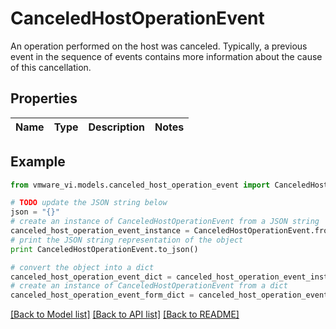 # CanceledHostOperationEvent

An operation performed on the host was canceled.  Typically, a previous event in the sequence of events contains more information about the cause of this cancellation. 

## Properties
Name | Type | Description | Notes
------------ | ------------- | ------------- | -------------

## Example

```python
from vmware_vi.models.canceled_host_operation_event import CanceledHostOperationEvent

# TODO update the JSON string below
json = "{}"
# create an instance of CanceledHostOperationEvent from a JSON string
canceled_host_operation_event_instance = CanceledHostOperationEvent.from_json(json)
# print the JSON string representation of the object
print CanceledHostOperationEvent.to_json()

# convert the object into a dict
canceled_host_operation_event_dict = canceled_host_operation_event_instance.to_dict()
# create an instance of CanceledHostOperationEvent from a dict
canceled_host_operation_event_form_dict = canceled_host_operation_event.from_dict(canceled_host_operation_event_dict)
```
[[Back to Model list]](../README.md#documentation-for-models) [[Back to API list]](../README.md#documentation-for-api-endpoints) [[Back to README]](../README.md)


